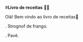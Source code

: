 #**Livro de receitas**     :woman_cook:



Olá! Bem vindo ao livro de receitas:book:

. Strognof de frango.

. Pavê.







